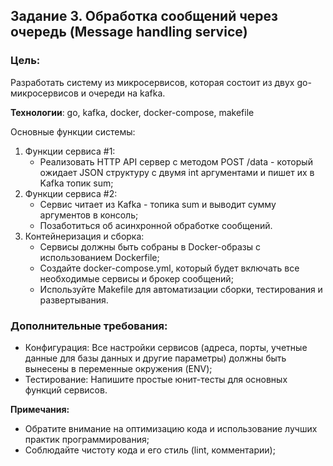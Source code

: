 ## Задание 3. Обработка сообщений через очередь (Message handling service)

### Цель:
Разработать систему из микросервисов, которая состоит из двух go-микросервисов и очереди на kafka.

**Технологии**: go, kafka, docker, docker-compose, makefile

Основные функции системы:
1) Функции сервиса #1:
   - Реализовать HTTP API сервер с методом POST /data - который ожидает JSON структуру с двумя int аргументами и пишет их в Kafka топик sum;
2) Функции сервиса #2:
   - Сервис читает из Kafka - топика sum и выводит сумму аргументов в консоль;
   - Позаботиться об асинхронной обработке сообщений.
3) Контейнеризация и сборка:
   - Сервисы должны быть собраны в Docker-образы с использованием Dockerfile;
   - Создайте docker-compose.yml, который будет включать все необходимые сервисы и брокер сообщений;
   - Используйте Makefile для автоматизации сборки, тестирования и развертывания.

### Дополнительные требования:
- Конфигурация: Все настройки сервисов (адреса, порты, учетные данные для базы данных и другие параметры) должны быть вынесены в переменные окружения (ENV);
- Тестирование: Напишите простые юнит-тесты для основных функций сервисов.

**Примечания:**
- Обратите внимание на оптимизацию кода и использование лучших практик программирования;
- Соблюдайте чистоту кода и его стиль (lint, комментарии);